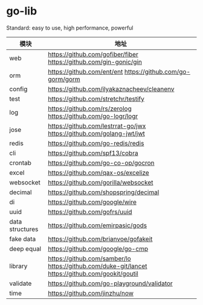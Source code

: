 # go-lib
Standard: easy to use, high performance, powerful

| 模块                |     地址                                                                          |
| -------------------|---------------------------------------------------------------------------------- |
| web        |     https://github.com/gofiber/fiber https://github.com/gin-gonic/gin  |
| orm          |     https://github.com/ent/ent https://github.com/go-gorm/gorm      |
| config  |     https://github.com/ilyakaznacheev/cleanenv     |
| test | https://github.com/stretchr/testify | 
| log | https://github.com/rs/zerolog https://github.com/go-logr/logr | 
| jose         |     https://github.com/lestrrat-go/jwx https://github.com/golang-jwt/jwt     |
| redis    |    https://github.com/go-redis/redis                        |
| cli                  |    https://github.com/spf13/cobra                        |
| crontab        |     https://github.com/go-co-op/gocron                                   |
| excel         |     https://github.com/qax-os/excelize                                  |
| websocket      |     https://github.com/gorilla/websocket                             |
| decimal        | https://github.com/shopspring/decimal |
| di  | https://github.com/google/wire |
| uuid | https://github.com/gofrs/uuid |
| data structures | https://github.com/emirpasic/gods | 
| fake data | https://github.com/brianvoe/gofakeit | 
| deep equal | https://github.com/google/go-cmp | 
| library | https://github.com/samber/lo https://github.com/duke-git/lancet https://github.com/gookit/goutil | 
| validate | https://github.com/go-playground/validator | 
| time | https://github.com/jinzhu/now | 


